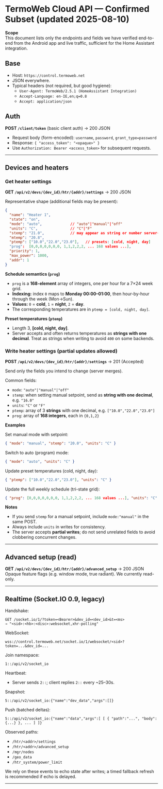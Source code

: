 # TermoWeb Cloud API — Confirmed Subset (updated 2025-08-10)

**Scope**  
This document lists only the endpoints and fields we have verified end-to-end from the Android app and live traffic, sufficient for the Home Assistant integration.

## Base
- Host: `https://control.termoweb.net`
- JSON everywhere.
- Typical headers (not required, but good hygiene):
  - `User-Agent: TermoWeb/2.5.1 (HomeAssistant Integration)`
  - `Accept-Language: en-IE,en;q=0.8`
  - `Accept: application/json`

## Auth
**POST `/client/token`** (basic client auth) → 200 JSON
- Request body (form-encoded): `username`, `password`, `grant_type=password`
- Response: `{ "access_token": "<opaque>" }`
- Use `Authorization: Bearer <access_token>` for subsequent requests.

---

## Devices and heaters

### Get heater settings
**GET `/api/v2/devs/{dev_id}/htr/{addr}/settings`** → 200 JSON

Representative shape (additional fields may be present):
```json
{
  "name": "Heater 1",
  "state": "on",
  "mode": "auto",             // "auto"|"manual"|"off"
  "units": "C",               // "C"|"F"
  "stemp": "21.0",            // may appear as string or number server-side
  "mtemp": "20.8",
  "ptemp": ["10.0","22.0","23.0"],   // presets: [cold, night, day]
  "prog":  [0,0,0,0,0,0,0, 1,1,2,2,2, ... 168 values ...],
  "priority": 1,
  "max_power": 1000,
  "addr": 1
}
```

**Schedule semantics (`prog`)**
- `prog` is a **168-element** array of integers, one per hour for a 7×24 week grid.
- **Indexing:** index `0` maps to **Monday 00:00–01:00**, then hour-by-hour through the week (Mon→Sun).
- **Values:** `0` = **cold**, `1` = **night**, `2` = **day**.
- The corresponding temperatures are in `ptemp = [cold, night, day]`.

**Preset temperatures (`ptemp`)**
- Length 3, **[cold, night, day]**.
- Server accepts and often returns temperatures as **strings with one decimal**. Treat as strings when writing to avoid `400` on some backends.

### Write heater settings (partial updates allowed)
**POST `/api/v2/devs/{dev_id}/htr/{addr}/settings`** → 201 (Accepted)

Send only the fields you intend to change (server merges).

Common fields:
- `mode`: `"auto"|"manual"|"off"`
- `stemp`: when setting manual setpoint, send as **string with one decimal**, e.g. `"16.0"`
- `units`: `"C"` or `"F"`
- `ptemp`: array of 3 **strings** with one decimal, e.g. `["10.0","22.0","23.0"]`
- `prog`: array of **168 integers**, each in `{0,1,2}`

**Examples**

Set manual mode with setpoint:
```json
{ "mode": "manual", "stemp": "20.0", "units": "C" }
```

Switch to auto (program) mode:
```json
{ "mode": "auto", "units": "C" }
```

Update preset temperatures (cold, night, day):
```json
{ "ptemp": ["10.0","22.0","23.0"], "units": "C" }
```

Update the full weekly schedule (tri-state grid):
```json
{ "prog": [0,0,0,0,0,0,0, 1,1,2,2,2, ... 168 values ...], "units": "C" }
```

**Notes**
- If you send `stemp` for a manual setpoint, include `mode:"manual"` in the same POST.
- Always include `units` in writes for consistency.
- The server accepts **partial writes**; do not send unrelated fields to avoid clobbering concurrent changes.

---

## Advanced setup (read)
**GET `/api/v2/devs/{dev_id}/htr/{addr}/advanced_setup`** → 200 JSON  
Opaque feature flags (e.g. window mode, true radiant). We currently read-only.

---

## Realtime (Socket.IO 0.9, legacy)
Handshake:
```
GET /socket.io/1/?token=<Bearer>&dev_id=<dev_id>&t=<ms>
→ "<sid>:<hb>:<disc>:websocket,xhr-polling"
```
WebSocket:
```
wss://control.termoweb.net/socket.io/1/websocket/<sid>?token=...&dev_id=...
```
Join namespace:
```
1::/api/v2/socket_io
```
Heartbeat:
- Server sends `2::`; client replies `2::` every ~25–30s.

Snapshot:
```
5::/api/v2/socket_io:{"name":"dev_data","args":[]}
```
Push (batched deltas):
```
5::/api/v2/socket_io:{"name":"data","args":[ [ { "path":"...", "body":{...} }, ... ] ]}
```
Observed paths:
- `/htr/<addr>/settings`
- `/htr/<addr>/advanced_setup`
- `/mgr/nodes`
- `/geo_data`
- `/htr_system/power_limit`

We rely on these events to echo state after writes; a timed fallback refresh is recommended if echo is delayed.

---
